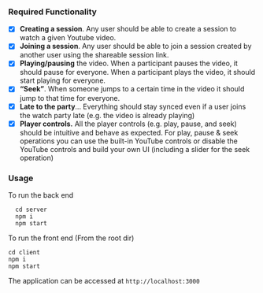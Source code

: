 ### Required Functionality

- [x] **Creating a session**. Any user should be able to create a session to watch a given Youtube video.
- [x] **Joining a session**. Any user should be able to join a session created by another user using the shareable session link.
- [x] **Playing/pausing** the video. When a participant pauses the video, it should pause for everyone. When a participant plays the video, it should start playing for everyone.
- [x] **“Seek”**. When someone jumps to a certain time in the video it should jump to that time for everyone.
- [x] **Late to the party**... Everything should stay synced even if a user joins the watch party late (e.g. the video is already playing)
- [x] **Player controls.** All the player controls (e.g. play, pause, and seek) should be intuitive and behave as expected. For play, pause & seek operations you can use the built-in YouTube controls or disable the YouTube controls and build your own UI (including a slider for the seek operation)

### Usage

To run the back end

```
  cd server
  npm i
  npm start
```

To run the front end (From the root dir)

```
cd client
npm i
npm start
```

The application can be accessed at `http://localhost:3000`
